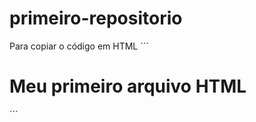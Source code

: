 # primeiro-repositorio

Para copiar o código em HTML
´´´
<hmtl>
  <h1> Meu primeiro arquivo HTML </h1>
</hmtl>
´´´
